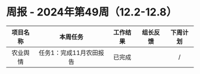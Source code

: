 
# 周报 - 2024年第49周（12.2-12.8）


|  项目名称  | 本周任务 | 工作结果 | 组长反馈 |  下周计划| 
|:----------:|:--------:|:--------:|:--------:|:--------:|
|  农业舆情       | 任务1：完成11月农田报告    | 已完成      |       |    /  |
